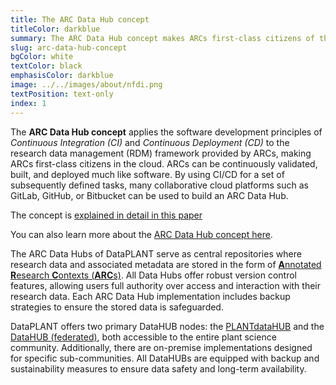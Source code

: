 ```yaml
---
title: The ARC Data Hub concept
titleColor: darkblue
summary: The ARC Data Hub concept makes ARCs first-class citizens of the cloud.
slug: arc-data-hub-concept
bgColor: white
textColor: black
emphasisColor: darkblue
image: ../../images/about/nfdi.png
textPosition: text-only
index: 1
---
```


The **ARC Data Hub concept** applies the software development principles of _Continuous Integration (CI)_ and _Continuous Deployment (CD)_ to the research data management (RDM) framework provided by ARCs, making ARCs first-class citizens in the cloud.
ARCs can be continuously validated, built, and deployed much like software.
By using CI/CD for a set of subsequently defined tasks, many collaborative cloud platforms such as GitLab, GitHub, or Bitbucket can be used to build an ARC Data Hub.

The concept is [explained in detail in this paper](https://onlinelibrary.wiley.com/doi/full/10.1111/tpj.16474)

You can also learn more about the [ARC Data Hub concept here](https://arc-rdm.org/details/arc-data-hub/).

The ARC Data Hubs of DataPLANT serve as central repositories where research data and associated metadata are stored in the form of [**A**nnotated **R**esearch **C**ontexts (**ARC**s)](https://arc-rdm.org).
All Data Hubs offer robust version control features, allowing users full authority over access and interaction with their research data.
Each ARC Data Hub implementation includes backup strategies to ensure the stored data is safeguarded.

DataPLANT offers two primary DataHUB nodes: the [PLANTdataHUB](#plant-data-hub) and the [DataHUB (federated)](#federated), both accessible to the entire plant science community.
Additionally, there are on-premise implementations designed for specific sub-communities.
All DataHUBs are equipped with backup and sustainability measures to ensure data safety and long-term availability.
